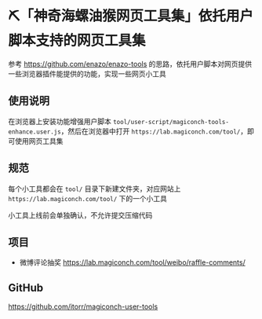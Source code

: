 # ⛏️「神奇海螺油猴网页工具集」依托用户脚本支持的网页工具集


参考 https://github.com/enazo/enazo-tools 的思路，依托用户脚本对网页提供一些浏览器插件能提供的功能，实现一些网页小工具

## 使用说明
在浏览器上安装功能增强用户脚本 `tool/user-script/magiconch-tools-enhance.user.js`，然后在浏览器中打开 `https://lab.magiconch.com/tool/`，即可使用网页工具集

## 规范
每个小工具都会在 `tool/` 目录下新建文件夹，对应网站上 `https://lab.magiconch.com/tool/` 下的一个小工具

小工具上线前会单独确认，不允许提交压缩代码


## 项目
 - 微博评论抽奖 https://lab.magiconch.com/tool/weibo/raffle-comments/


## GitHub
https://github.com/itorr/magiconch-user-tools
